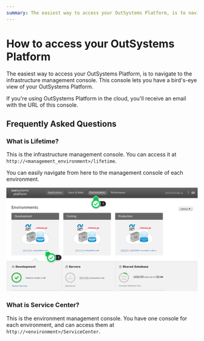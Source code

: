 ```yaml
---
summary: The easiest way to access your OutSystems Platform, is to navigate to the infrastructure management console. It lets you have a bird's-eye view of your OutSystems Platform.
---
```


# How to access your OutSystems Platform

The easiest way to access your OutSystems Platform, is to navigate to the infrastructure management console. This console lets you have a bird's-eye view of your OutSystems Platform.

If you're using OutSystems Platform in the cloud, you'll receive an email with the URL of this console.​

## Frequently Asked Questions

### What is Lifetime?

This is the infrastructure management console. You can access it at `http://<management_environment>/lifetime`.

You can easily navigate from here to the management console of each environment.

![](images/access-your-platform_0.png)

### What is Service Center?

This is the environment management console. You have one console for each environment, and can access them at `http://<environment>/ServiceCenter`.

